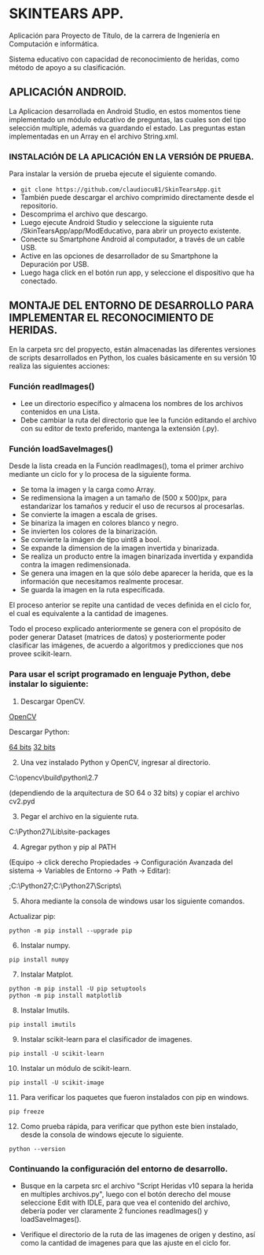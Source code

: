 # SKINTEARS APP.

Aplicación para Proyecto de Título, de la carrera de Ingeniería en Computación e informática.

Sistema educativo con capacidad de reconocimiento de heridas, como método de apoyo a su clasificación.


## APLICACIÓN ANDROID.

La Aplicacion desarrollada en Android Studio, en estos momentos tiene implementado un módulo educativo de preguntas, las cuales son del tipo selección multiple, además va guardando el estado. Las preguntas estan implementadas en un Array en el archivo String.xml.

### INSTALACIÓN DE LA APLICACIÓN EN LA VERSIÓN DE PRUEBA.

Para instalar la versión de prueba ejecute el siguiente comando.

- `git clone https://github.com/claudiocu81/SkinTearsApp.git`
- También puede descargar el archivo comprimido directamente desde el repositorio.
- Descomprima el archivo que descargo.
- Luego ejecute Android Studio y seleccione la siguiente ruta /SkinTearsApp/app/ModEducativo, para abrir un proyecto existente.
- Conecte su Smartphone Android al computador, a través de un cable USB.
- Active en las opciones de desarrollador de su Smartphone la Depuración por USB.
- Luego haga click en el botón run app, y seleccione el dispositivo que ha conectado.


## MONTAJE DEL ENTORNO DE DESARROLLO PARA IMPLEMENTAR EL RECONOCIMIENTO DE HERIDAS.

En la carpeta src del propyecto, están almacenadas las diferentes versiones de scripts desarrollados en Python, los cuales básicamente en su versión 10 realiza las siguientes acciones:

### Función readImages()

* Lee un directorio específico y almacena los nombres de los archivos contenidos en una Lista.
* Debe cambiar la ruta del directorio que lee la función editando el archivo con su editor de texto preferido, mantenga la extensión (.py).

### Función loadSaveImages()

Desde la lista creada en la Función readImages(), toma el primer archivo mediante un ciclo for y lo procesa de la siguiente forma.

* Se toma la imagen y la carga como Array.
* Se redimensiona la imagen a un tamaño de (500 x 500)px, para estandarizar los tamaños y reducir el uso de recursos al procesarlas.
* Se convierte la imagen a escala de grises.
* Se binariza la imagen en colores blanco y negro.
* Se invierten los colores de la binarización.
* Se convierte la imágen de tipo uint8 a bool.
* Se expande la dimension de la imagen invertida y binarizada.
* Se realiza un producto entre la imagen binarizada invertida y expandida contra la imagen redimensionada.
* Se genera una imagen en la que sólo debe aparecer la herida, que es la información que necesitamos realmente procesar.
* Se guarda la imagen en la ruta especificada.

El proceso anterior se repite una cantidad de veces definida en el ciclo for, el cual es equivalente a la cantidad de imagenes.

Todo el proceso explicado anteriormente se genera con el propósito de poder generar Dataset (matrices de datos) y posteriormente poder clasificar las imágenes, de acuerdo a algoritmos y predicciones que nos provee scikit-learn.

### Para usar el script programado en lenguaje Python, debe instalar lo siguiente:

1. Descargar OpenCV.

[OpenCV](https://sourceforge.net/projects/opencvlibrary/files/opencv-win/3.1.0/opencv-3.1.0.exe/download)

Descargar Python:

[64 bits](https://www.python.org/ftp/python/2.7.12/python-2.7.12.amd64.msi)
[32 bits](https://www.python.org/ftp/python/2.7.12/python-2.7.12.msi)

2. Una vez instalado Python y OpenCV, ingresar al directorio.

C:\opencv\build\python\2.7

(dependiendo de la arquitectura de SO 64 o 32 bits) y copiar el archivo cv2.pyd

3. Pegar el archivo en la siguiente ruta.

C:\Python27\Lib\site-packages

4. Agregar python y pip al PATH
    
(Equipo -> click derecho Propiedades -> Configuración Avanzada del sistema -> Variables de Entorno -> Path -> Editar):

;C:\Python27\;C:\Python27\Scripts\

5. Ahora mediante la consola de windows usar los siguiente comandos.

Actualizar pip:

`python -m pip install --upgrade pip`

6. Instalar numpy.

`pip install numpy`

7. Instalar Matplot.

```
python -m pip install -U pip setuptools
python -m pip install matplotlib
```
8. Instalar Imutils.

`pip install imutils`

9. Instalar scikit-learn para el clasificador de imagenes.

`pip install -U scikit-learn`

10. Instalar un módulo de scikit-learn.
   
`pip install -U scikit-image`

11. Para verificar los paquetes que fueron instalados con pip en windows.

`pip freeze`

12. Como prueba rápida, para verificar que python este bien instalado, desde la consola de windows ejecute lo siguiente.

`python --version`

### Continuando la configuración del entorno de desarrollo.

- Busque en la carpeta src el archivo "Script Heridas v10 separa la herida en multiples archivos.py", luego con el botón derecho del mouse seleccione Edit with IDLE, para que vea el contenido del archivo, debería poder ver claramente 2 funciones readImages() y loadSaveImages().

- Verifique el directorio de la ruta de las imagenes de origen y destino, así como la cantidad de imagenes para que las ajuste en el ciclo for.